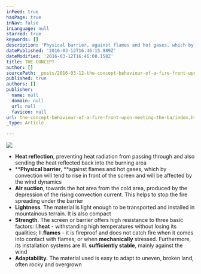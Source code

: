 ```yaml
---
inFeed: true
hasPage: true
inNav: false
inLanguage: null
starred: true
keywords: []
description: 'Physical barrier, against flames and hot gases, which by convection will tend to rise in front of the screen and will be affected by the wind dynamics'
datePublished: '2016-03-12T16:46:15.989Z'
dateModified: '2016-03-12T16:46:08.158Z'
title: THE CONCEPT
author: []
sourcePath: _posts/2016-03-12-the-concept-behaviour-of-a-fire-front-upon-meeting-the-ba.md
published: true
authors: []
publisher:
  name: null
  domain: null
  url: null
  favicon: null
url: the-concept-behaviour-of-a-fire-front-upon-meeting-the-ba/index.html
_type: Article

---
```

![](https://the-grid-user-content.s3-us-west-2.amazonaws.com/d3df279d-f2b5-4469-9980-aa9350fb315b.jpg)

* **Heat reflection**, preventing heat radiation from passing through and also sending the heat reflected back into the burning area
* ****Physical barrier**, **against flames and hot gases, which by convection will tend to rise in front of the screen and will be affected by the wind dynamics
* **Air suction**, towards the hot area from the cold area, produced by the depression of the rising convection current. This helps to stop the fire spreading under the barrier
* **Lightness**. The material is light enough to be transported and installed in mountainous terrain. It is also compact
* **Strength**. The screen or barrier offers high resistance to three basic factors: I.**heat** - withstanding high temperatures without losing its qualities;  II.**flames** - it is fireproof and does not catch fire when it comes into contact with flames; or when **mechanically** stressed. Furthermore, its installation systems are III. **sufficiently stable**, mainly against the wind
* **Adaptability.** The material used is easy to adapt to uneven, broken land, often rocky and overgrown